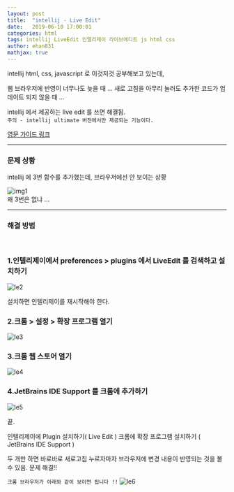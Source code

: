 ```yaml
---
layout: post
title:  "intellij - Live Edit"
date:   2019-06-10 17:00:01
categories: html
tags: intellij LiveEdit 인텔리제이 라이브에디트 js html css
author: ehan831
mathjax: true
---
```


intellij html, css, javascript 로 이것저것 공부해보고 있는데, 

웹 브라우저에 반영이 너무나도 늦을 때 ...
새로 고침을 아무리 눌러도 추가한 코드가 업데이트 되지 않을 때 ...

intellij 에서 제공하는 live edit 를 쓰면 해결됨.<br>
`주의 - intellij ultimate 버전에서만 제공되는 기능이다.`

[영문 가이드 링크](https://www.jetbrains.com/help/idea/live-editing.html#Live_Editing.xml)


<hr>
<h3>문제 상황</h3>
intellij 에 3번 함수를 추가했는데, 브라우저에선 안 보이는 상황

![img1](https://user-images.githubusercontent.com/35619749/68358490-03c3bd00-015c-11ea-90c0-e1bcb5d51713.png)
<br>
왜 3번은 없냐 ...

<hr>
<h3>해결 방법</h3><br>

### 1.인텔리제이에서 preferences > plugins 에서 LiveEdit 를 검색하고 설치하기<br>
![le2](https://user-images.githubusercontent.com/35619749/68358500-07efda80-015c-11ea-9078-63efd0755d06.png)

설치하면 인텔리제이를 재시작해야 한다.


### 2.크롬 > 설정 > 확장 프로그램 열기<br>
![le3](https://user-images.githubusercontent.com/35619749/68358501-08887100-015c-11ea-85c2-8a5a1b10be3d.png)


### 3.크롬 웹 스토어 열기<br>
![le4](https://user-images.githubusercontent.com/35619749/68358502-08887100-015c-11ea-89f4-466016ceb53a.png)


### 4.JetBrains IDE Support 를 크롬에 추가하기<br>
![le5](https://user-images.githubusercontent.com/35619749/68358503-08887100-015c-11ea-941f-9b254edc2ec9.png)

끝. 

인텔리제이에 Plugin 설치하기( Live Edit )
크롬에 확장 프로그램 설치하기 ( JetBrains IDE Support )

두 개만 하면 바로바로 새로고침 누르자마자 브라우저에 변경 내용이 반영되는 것을 볼 수 있음.
문제 해결!!

`크롬 브라우저가 아래와 같이 보이면 됩니다 !!`
![le6](https://user-images.githubusercontent.com/35619749/68358504-08887100-015c-11ea-89ca-f88737413460.png)

